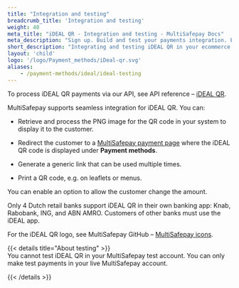 ```yaml
---
title: "Integration and testing"
breadcrumb_title: 'Integration and testing'
weight: 40
meta_title: "iDEAL QR - Integration and testing - MultiSafepay Docs"
meta_description: "Sign up. Build and test your payments integration. Explore our products and services. Use our API reference, SDKs, and wrappers. Get support."
short_description: "Integrating and testing iDEAL QR in your ecommerce platform"
layout: 'child'
logo: '/logo/Payment_methods/iDeal-qr.svg'
aliases:
    - /payment-methods/ideal/ideal-testing
---
```


To process iDEAL QR payments via our API, see API reference – [iDEAL QR](/api/#ideal-qr).

MultiSafepay supports seamless integration for iDEAL QR. You can:

- Retrieve and process the PNG image for the QR code in your system to display it to the customer.  

- Redirect the customer to a [MultiSafepay payment page](/payments/checkout/payment-pages/) where the iDEAL QR code is displayed under **Payment methods**.

- Generate a generic link that can be used multiple times. 

- Print a QR code, e.g. on leaflets or menus. 

You can enable an option to allow the customer change the amount.

Only 4 Dutch retail banks support iDEAL QR in their own banking app: Knab, Rabobank, ING, and ABN AMRO. Customers of other banks must use the iDEAL app.

For the iDEAL QR logo, see MultiSafepay GitHub – [MultiSafepay icons](https://github.com/MultiSafepay/MultiSafepay-icons).

{{< details title="About testing" >}}
  &nbsp;  
You cannot test iDEAL QR in your MultiSafepay test account. You can only make test payments in your live MultiSafepay account.

{{< /details >}}
